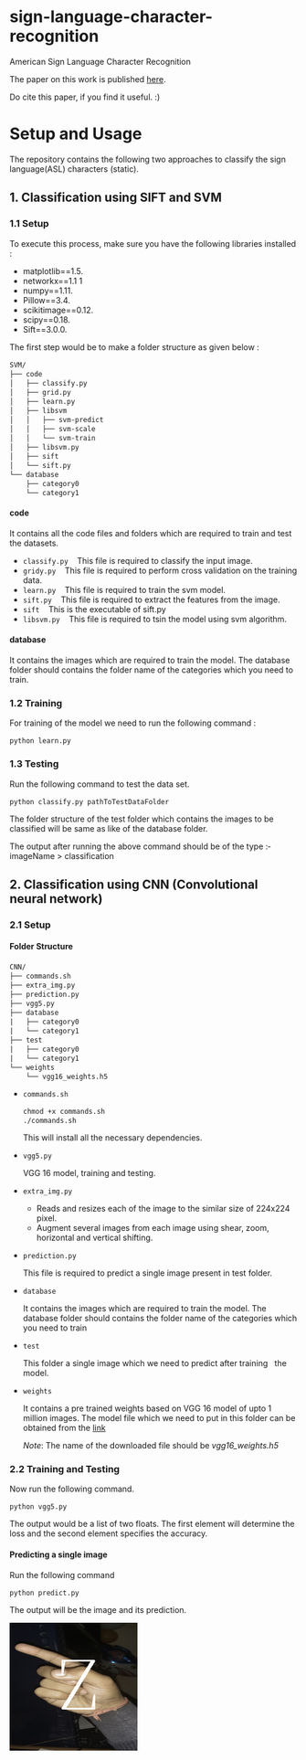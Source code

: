 # sign-language-character-recognition
American Sign Language Character Recognition

The paper on this work is published [here](https://link.springer.com/chapter/10.1007/978-981-10-5547-8_42).

Do cite this paper, if you find it useful. :)

# Setup and Usage
The repository contains the following two approaches to classify the sign language(ASL) characters (static).

## 1. Classification using SIFT and SVM
### 1.1 Setup 
To execute this process, make sure you have the following libraries installed :­
- matplotlib==1.5.
- networkx==1.1 1 
- numpy==1.11.
- Pillow==3.4.
- scikit­image==0.12.
- scipy==0.18.
- Sift==3.0.0.

The first step would be to make a folder structure as given below :­

```
SVM/
├── code
│   ├── classify.py
│   ├── grid.py
│   ├── learn.py
│   ├── libsvm
│   │   ├── svm-predict
│   │   ├── svm-scale
│   │   └── svm-train
│   ├── libsvm.py
│   ├── sift
│   └── sift.py
└── database
    ├── category0
    └── category1
```

#### code 

It contains all the code files and folders which are required to train and test the datasets.
  - `classify.py`   ­ 
    This file is required to classify the input image.
  - `gridy.py`   ­ 
    This file is required to perform cross validation on the training data.
  - `learn.py`   ­ 
    This file is required to train the svm model.
  - `sift.py`   ­ 
    This file is required to extract the features from the image.
  - `sift`   ­ 
    This is the executable of sift.py
  - `libsvm.py`   ­ 
    This file is required to tsin the model using svm algorithm.

#### database

It contains the images which are required to train the model. The database
folder should contains the folder name of the categories which you need to train. 

### 1.2 Training

For training of the model we need to run the following command :­
```
python learn.py
```

### 1.3 Testing

Run the following command to test the data set.
```
python classify.py pathToTestDataFolder
```

The folder structure of the test folder which contains the images to be classified will be same as like of the database folder.

The output after running the above command should be of the type :­
imageName ­­­­­> classification

## 2. Classification using CNN (Convolutional neural network)

### 2.1 Setup

#### Folder Structure
```
CNN/
├── commands.sh
├── extra_img.py
├── prediction.py
├── vgg5.py
├── database
|   ├── category0
|   └── category1
├── test
|   ├── category0
|   └── category1
└── weights
    └── vgg16_weights.h5

```

- `commands.sh`

    ```
    chmod +x commands.sh
    ./commands.sh
    ```
        
    This will install all the necessary dependencies.

- `vgg5.py` 
  
    VGG 16 model, training and testing.

- `extra_img.py` 
  
  - Reads and resizes each of the image to the similar size of 224x224  pixel.
  - Augment several images from each image using shear, zoom, horizontal and   vertical shifting.

- `prediction.py`   ­ 

  This file is required to predict a single image present in test folder.

- `database` 
  
  It contains the images which are required to train the model. The
  database folder should contains the folder name of the categories which you need to train

- `test` 
  
  This folder a single image which we need to predict after training
  the model.


- `weights`   ­
  
  It contains a pre trained weights based on VGG 16 model of upto 1 million images. The model file which we need to put in this folder can be obtained from the [link](https://drive.google.com/file/d/0Bz7KyqmuGsilT0J5dmRCM0ROVHc/view?usp=sharing)
  
  *Note*: The name of the downloaded file should be *vgg16_weights.h5*


### 2.2 Training and Testing
Now run the following command.
```
python vgg5.py
```

The output would be a list of two floats. The first element will determine the loss and the second element specifies the accuracy.

#### Predicting a single image
Run the following command
```
python predict.py
```
The output will be the image and its prediction.

![](CNN/Example%20Predictions/2.png)
